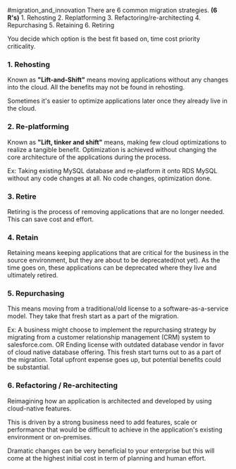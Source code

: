 #migration_and_innovation 
There are 6 common migration strategies. **(6 R's)**
	1. Rehosting
	2. Replatforming
	3. Refactoring/re-architecting
	4. Repurchasing
	5. Retaining
	6. Retiring

You decide which option is the best fit based on,
	time
	cost
	priority
	criticality. 
### 1. Rehosting
Known as **"Lift-and-Shift"** means moving applications without any changes into the cloud. 
All the benefits may not be found in rehosting. 

Sometimes it's easier to optimize applications later once they already live in the cloud. 

### 2. Re-platforming
Known as **"Lift, tinker and shift"** means, making few cloud optimizations to realize a tangible benefit. 
Optimization is achieved without changing the core architecture of the applications during the process. 

Ex: Taking existing MySQL database and re-platform it onto RDS MySQL without any code changes at all. 
	No code changes, optimization done. 

### 3. Retire
Retiring is the process of removing applications that are no longer needed. 
This can save cost and effort.

### 4. Retain
Retaining means keeping applications that are critical for the business in the source environment, but they are about to be deprecated(not yet).
As the time goes on, these applications can be deprecated where they live and ultimately retired. 

### 5. Repurchasing
This means moving from a traditional/old license to a software-as-a-service model. They take that fresh start as a part of the migration. 

Ex: 
A business might choose to implement the repurchasing strategy by migrating from a customer relationship management (CRM) system to salesforce.com.
OR
Ending license with outdated database vendor in favor of cloud native database offering. This fresh start turns out to as a part of the migration. 
	Total upfront expense goes up, but potential benefits could be substantial.
### 6. Refactoring / Re-architecting
Reimagining how an application is architected and developed by using cloud-native features. 

This is driven by a strong business need to add features, scale or performance that would be difficult to achieve in the application's existing environment or on-premises. 

Dramatic changes can be very beneficial to your enterprise but this will come at the highest initial cost in term of planning and human effort. 